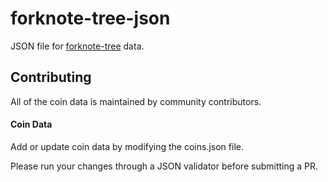 # forknote-tree-json
JSON file for [forknote-tree](https://github.com/jerme404/forknote-tree) data.

## Contributing
All of the coin data is maintained by community contributors.
#### Coin Data
Add or update coin data by modifying the coins.json file.

Please run your changes through a JSON validator before submitting a PR.
